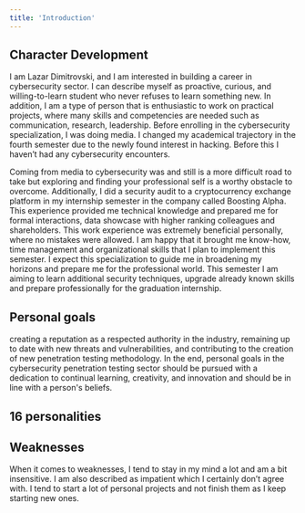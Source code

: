 ```yaml
---
title: 'Introduction'
---
```


## Character Development

I am Lazar Dimitrovski, and I am interested in building a career in cybersecurity sector. I can describe
myself as proactive, curious, and willing-to-learn student who never refuses to learn something new. In
addition, I am a type of person that is enthusiastic to work on practical projects, where many skills and
competencies are needed such as communication, research, leadership.
Before enrolling in the cybersecurity specialization, I was doing media. I changed my academical
trajectory in the fourth semester due to the newly found interest in hacking. Before this I haven’t had
any cybersecurity encounters. 

Coming from media to cybersecurity was and still is a more difficult road
to take but exploring and finding your professional self is a worthy obstacle to overcome.
Additionally, I did a security audit to a cryptocurrency exchange platform in my internship semester in
the company called Boosting Alpha. This experience provided me technical knowledge and prepared me
for formal interactions, data showcase with higher ranking colleagues and shareholders. This work
experience was extremely beneficial personally, where no mistakes were allowed. I am happy that it
brought me know-how, time management and organizational skills that I plan to implement this
semester. I expect this specialization to guide me in broadening my horizons and prepare me for the
professional world. This semester I am aiming to learn additional security techniques, upgrade already
known skills and prepare professionally for the graduation internship.


## Personal goals

creating a reputation as a respected authority in the industry, remaining up to date with new threats
and vulnerabilities, and contributing to the creation of new penetration testing methodology. In the
end, personal goals in the cybersecurity penetration testing sector should be pursued with a dedication
to continual learning, creativity, and innovation and should be in line with a person's beliefs.


## 16 personalities



## Weaknesses

When it comes to weaknesses, I tend to stay in my mind a lot and am a bit insensitive. I am also described as impatient which I certainly don’t agree with. I tend to start a lot of personal projects and not finish them as I keep starting new ones.
